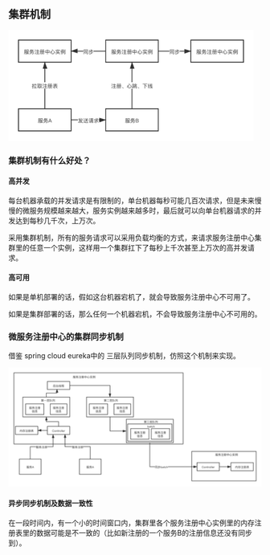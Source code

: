 ## 集群机制

<img src="微服务注册中心.assets/微服务注册中心的集群机制.png" alt="微服务注册中心的集群机制" style="zoom:80%;" />

### 集群机制有什么好处？

#### 高并发

每台机器承载的并发请求是有限制的，单台机器每秒可能几百次请求，但是未来慢慢的微服务规模越来越大，服务实例越来越多时，最后就可以向单台机器请求的并发达到每秒几千次，上万次。

采用集群机制，所有的服务请求可以采用负载均衡的方式，来请求服务注册中心集群里的任意一个实例，这样用一个集群扛下了每秒上千次甚至上万次的高并发请求。

#### 高可用

如果是单机部署的话，假如这台机器宕机了，就会导致服务注册中心不可用了。

如果是集群部署的话，那么任何一个机器宕机，不会导致服务注册中心不可用的。

### 微服务注册中心的集群同步机制

借鉴 spring cloud eureka中的 三层队列同步机制，仿照这个机制来实现。

<img src="微服务注册中心.assets/三层队列批量同步机制-2576420.png" alt="三层队列批量同步机制" style="zoom:80%;" />

#### 异步同步机制及数据一致性

在一段时间内，有一个小的时间窗口内，集群里各个服务注册中心实例里的内存注册表里的数据可能是不一致的（比如新注册的一个服务B的注册信息还没有同步到）。

